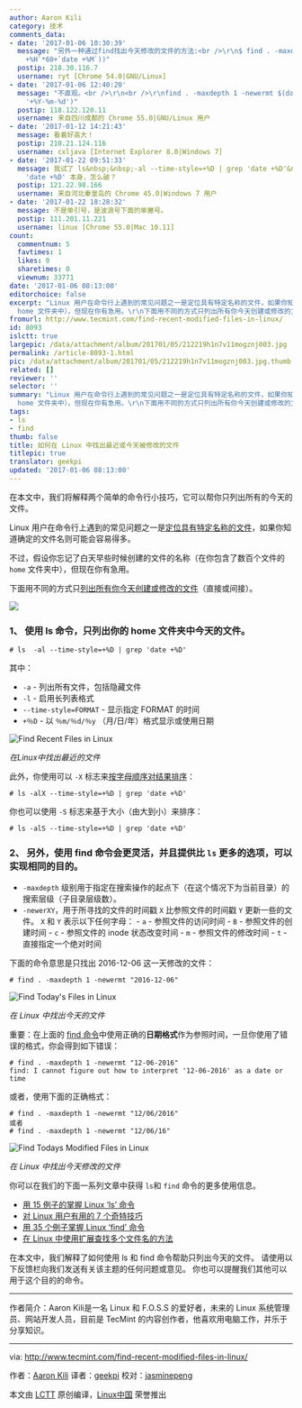 ```yaml
---
author: Aaron Kili
category: 技术
comments_data:
- date: '2017-01-06 10:30:39'
  message: "另外一种通过find找出今天修改的文件的方法:<br />\r\n$ find . -maxdepth 1 -mmin -$((`date
    +%H`*60+`date +%M`))"
  postip: 218.30.116.7
  username: ryt [Chrome 54.0|GNU/Linux]
- date: '2017-01-06 12:40:20'
  message: "不直观。<br />\r\n<br />\r\nfind . -maxdepth 1 -newermt $(date --date='now'
    '+%Y-%m-%d')"
  postip: 118.122.120.11
  username: 来自四川成都的 Chrome 55.0|GNU/Linux 用户
- date: '2017-01-12 14:21:43'
  message: 看着好高大！
  postip: 210.21.124.116
  username: cxljava [Internet Explorer 8.0|Windows 7]
- date: '2017-01-22 09:51:33'
  message: 我试了 ls&nbsp;&nbsp;-al --time-style=+%D | grep 'date +%D'&nbsp;&nbsp;过滤的不是当前日期好像是
    'date +%D' 本身，怎么破？
  postip: 121.22.98.166
  username: 来自河北秦皇岛的 Chrome 45.0|Windows 7 用户
- date: '2017-01-22 18:28:32'
  message: 不是单引号，是波浪号下面的单撇号。
  postip: 111.201.11.221
  username: linux [Chrome 55.0|Mac 10.11]
count:
  commentnum: 5
  favtimes: 1
  likes: 0
  sharetimes: 0
  viewnum: 33771
date: '2017-01-06 08:13:00'
editorchoice: false
excerpt: "Linux 用户在命令行上遇到的常见问题之一是定位具有特定名称的文件，如果你知道确定的文件名则可能会容易得假设你忘记了白天早些时候创建的文件的名称（在你包含了数百个文件的
  home 文件夹中），但现在你有急用。\r\n下面用不同的方式只列出所有你今天创建或修改的文件（直接或间接）。"
fromurl: http://www.tecmint.com/find-recent-modified-files-in-linux/
id: 8093
islctt: true
largepic: /data/attachment/album/201701/05/212219h1n7v11mogznj003.jpg
permalink: /article-8093-1.html
pic: /data/attachment/album/201701/05/212219h1n7v11mogznj003.jpg.thumb.jpg
related: []
reviewer: ''
selector: ''
summary: "Linux 用户在命令行上遇到的常见问题之一是定位具有特定名称的文件，如果你知道确定的文件名则可能会容易得假设你忘记了白天早些时候创建的文件的名称（在你包含了数百个文件的
  home 文件夹中），但现在你有急用。\r\n下面用不同的方式只列出所有你今天创建或修改的文件（直接或间接）。"
tags:
- ls
- find
thumb: false
title: 如何在 Linux 中找出最近或今天被修改的文件
titlepic: true
translator: geekpi
updated: '2017-01-06 08:13:00'
---
```


在本文中，我们将解释两个简单的命令行小技巧，它可以帮你只列出所有的今天的文件。


Linux 用户在命令行上遇到的常见问题之一是[定位具有特定名称的文件](/article-5973-1.html)，如果你知道确定的文件名则可能会容易得多。


不过，假设你忘记了白天早些时候创建的文件的名称（在你包含了数百个文件的 `home` 文件夹中），但现在你有急用。


下面用不同的方式只[列出所有你今天创建或修改的文件](/article-7984-1.html)（直接或间接）。


![](/data/attachment/album/201701/05/212219h1n7v11mogznj003.jpg)


### 1、 使用 ls 命令，只列出你的 home 文件夹中今天的文件。



```
# ls  -al --time-style=+%D | grep 'date +%D'

```

其中：


* `-a` - 列出所有文件，包括隐藏文件
* `-l` - 启用长列表格式
* `--time-style=FORMAT` - 显示指定 FORMAT 的时间
* `+％D` - 以 `％m/％d/％y` （月/日/年）格式显示或使用日期


![Find Recent Files in Linux](/data/attachment/album/201701/06/090717eldbidcicipwd5kf.png)


*在Linux中找出最近的文件*


此外，你使用可以 `-X` 标志来[按字母顺序对结果排序](/article-5372-1.html)：



```
# ls -alX --time-style=+%D | grep 'date +%D'

```

你也可以使用 `-S` 标志来基于大小（由大到小）来排序：



```
# ls -alS --time-style=+%D | grep 'date +%D'

```

### 2、 另外，使用 find 命令会更灵活，并且提供比 `ls` 更多的选项，可以实现相同的目的。


* `-maxdepth` 级别用于指定在搜索操作的起点下（在这个情况下为当前目录）的搜索层级（子目录层级数）。
* `-newerXY`，用于所寻找的文件的时间戳 `X` 比参照文件的时间戳 `Y` 更新一些的文件。 `X` 和 `Y` 表示以下任何字母： - `a` - 参照文件的访问时间 - `B` - 参照文件的创建时间 - `c` - 参照文件的 inode 状态改变时间 - `m` - 参照文件的修改时间 - `t` - 直接指定一个绝对时间


下面的命令意思是只找出 2016-12-06 这一天修改的文件：



```
# find . -maxdepth 1 -newermt "2016-12-06"

```

![Find Today's Files in Linux](/data/attachment/album/201701/05/212244geaw3vy199t7a3a9.png)


*在 Linux 中找出今天的文件*


重要：在上面的 [find 命令](/article-1672-1.html)中使用正确的**日期格式**作为参照时间，一旦你使用了错误的格式，你会得到如下错误：



```
# find . -maxdepth 1 -newermt "12-06-2016"
find: I cannot figure out how to interpret '12-06-2016' as a date or time

```

或者，使用下面的正确格式：



```
# find . -maxdepth 1 -newermt "12/06/2016"
或者
# find . -maxdepth 1 -newermt "12/06/16"

```

![Find Todays Modified Files in Linux](/data/attachment/album/201701/05/212245qkhqbnndihxqhffs.png)


*在 Linux 中找出今天修改的文件*


你可以在我们的下面一系列文章中获得 `ls`和 `find` 命令的更多使用信息。


* [用 15 例子的掌握 Linux ‘ls’ 命令](http://www.tecmint.com/15-basic-ls-command-examples-in-linux/)
* [对 Linux 用户有用的 7 个奇特技巧](http://www.tecmint.com/linux-ls-command-tricks/)
* [用 35 个例子掌握 Linux ‘find’ 命令](http://www.tecmint.com/35-practical-examples-of-linux-find-command/)
* [在 Linux 中使用扩展查找多个文件名的方法](http://www.tecmint.com/linux-find-command-to-search-multiple-filenames-extensions/)


在本文中，我们解释了如何使用 ls 和 find 命令帮助只列出今天的文件。 请使用以下反馈栏向我们发送有关该主题的任何问题或意见。 你也可以提醒我们其他可以用于这个目的的命令。




---


作者简介：Aaron Kili是一名 Linux 和 F.O.S.S 的爱好者，未来的 Linux 系统管理员、网站开发人员，目前是 TecMint 的内容创作者，他喜欢用电脑工作，并乐于分享知识。




---


via: <http://www.tecmint.com/find-recent-modified-files-in-linux/>


作者：[Aaron Kili](http://www.tecmint.com/author/aaronkili/) 译者：[geekpi](https://github.com/geekpi) 校对：[jasminepeng](https://github.com/jasminepeng)


本文由 [LCTT](https://github.com/LCTT/TranslateProject) 原创编译，[Linux中国](https://linux.cn/) 荣誉推出